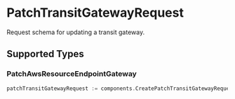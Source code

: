# PatchTransitGatewayRequest

Request schema for updating a transit gateway.


## Supported Types

### PatchAwsResourceEndpointGateway

```go
patchTransitGatewayRequest := components.CreatePatchTransitGatewayRequestPatchAwsResourceEndpointGateway(components.PatchAwsResourceEndpointGateway{/* values here */})
```

